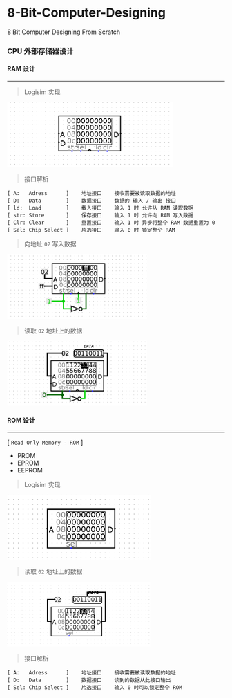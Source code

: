 # 8-Bit-Computer-Designing
8 Bit Computer Designing From Scratch

### CPU 外部存储器设计

#### RAM 设计

----

> Logisim 实现

<img height=150 src="./images/RAM.png" />

> 接口解析
```text
[ A:   Adress      ]    地址接口    接收需要被读取数据的地址
[ D:   Data        ]    数据接口    数据的 输入 / 输出 接口
[ ld:  Load        ]    载入接口    输入 1 时 允许从 RAM 读取数据
[ str: Store       ]    保存接口    输入 1 时 允许向 RAM 写入数据
[ Clr: Clear       ]    重置接口    输入 1 时 异步将整个 RAM 数据重置为 0
[ Sel: Chip Select ]    片选接口    输入 0 时 锁定整个 RAM
```

> 向地址 `02` 写入数据

<img height=150 src="./images/RAM-Write.png" />

> 读取 `02` 地址上的数据

<img height=150 src="./images/RAM-Read.png" />

#### ROM 设计

----

[ ` Read Only Memory - ROM ` ]

 - PROM
 - EPROM
 - EEPROM

> Logisim 实现

<img height=150 src="./images/ROM.png" />


> 读取 `02` 地址上的数据

<img height=150 src="./images/ROM-READ.png" />

> 接口解析
```text
[ A:   Adress      ]    地址接口    接收需要被读取数据的地址
[ D:   Data        ]    数据接口    读到的数据从此接口输出
[ Sel: Chip Select ]    片选接口    输入 0 时可以锁定整个 ROM
```
